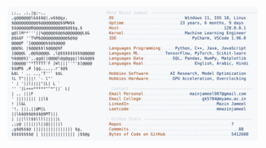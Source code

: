 <picture>
  <source srcset="https://raw.githubusercontent.com/mmazinjameel/mmazinjameel/main/dark_mode.svg?v=1747239191" media="(prefers-color-scheme: dark)">
  <img src="https://raw.githubusercontent.com/mmazinjameel/mmazinjameel/main/light_mode.svg?v=1747239191">
</picture>
